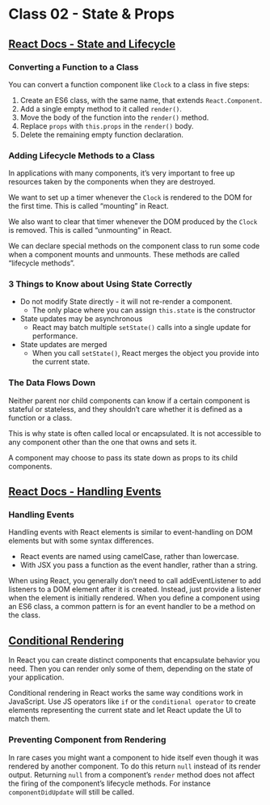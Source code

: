 # Class 02 - State & Props

## [React Docs - State and Lifecycle](https://reactjs.org/docs/state-and-lifecycle.html)

### Converting a Function to a Class

You can convert a function component like `Clock` to a class in five steps:

1. Create an ES6 class, with the same name, that extends `React.Component`.
2. Add a single empty method to it called `render()`.
3. Move the body of the function into the `render()` method.
4. Replace `props` with `this.props` in the `render()` body.
5. Delete the remaining empty function declaration.

### Adding Lifecycle Methods to a Class

In applications with many components, it’s very important to free up resources taken by the components when they are destroyed.

We want to set up a timer whenever the `Clock` is rendered to the DOM for the first time. This is called “mounting” in React.

We also want to clear that timer whenever the DOM produced by the `Clock` is removed. This is called “unmounting” in React.

We can declare special methods on the component class to run some code when a component mounts and unmounts. These methods are called “lifecycle methods”.

### 3 Things to Know about Using State Correctly

* Do not modify State directly - it will not re-render a component.
  * The only place where you can assign `this.state` is the constructor
* State updates may be asynchronous
  * React may batch multiple `setState()` calls into a single update for performance.
* State updates are merged
  * When you call `setState()`, React merges the object you provide into the current state.

### The Data Flows Down

Neither parent nor child components can know if a certain component is stateful or stateless, and they shouldn’t care whether it is defined as a function or a class.

This is why state is often called local or encapsulated. It is not accessible to any component other than the one that owns and sets it.

A component may choose to pass its state down as props to its child components.

## [React Docs - Handling Events](https://reactjs.org/docs/handling-events.html)

### Handling Events

Handling events with React elements is similar to event-handling on DOM elements but with some syntax differences.

* React events are named using camelCase, rather than lowercase.
* With JSX you pass a function as the event handler, rather than a string.

When using React, you generally don’t need to call addEventListener to add listeners to a DOM element after it is created. Instead, just provide a listener when the element is initially rendered. When you define a component using an ES6 class, a common pattern is for an event handler to be a method on the class.

## [Conditional Rendering](https://reactjs.org/docs/conditional-rendering.html)

In React you can create distinct components that encapsulate behavior you need. Then you can render only some of them, depending on the state of your application.

Conditional rendering in React works the same way conditions work in JavaScript. Use JS operators like `if` or the `conditional operator` to create elements representing the current state and let React update the UI to match them.

### Preventing Component from Rendering

In rare cases you might want a component to hide itself even though it was rendered by another component. To do this return `null` instead of its render output. Returning `null` from a component’s `render` method does not affect the firing of the component’s lifecycle methods. For instance `componentDidUpdate` will still be called.
